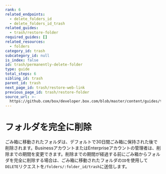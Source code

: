 ```yaml
---
rank: 6
related_endpoints:
  - delete_folders_id
  - delete_folders_id_trash
related_guides:
  - trash/restore-folder
required_guides: []
related_resources:
  - folders
category_id: trash
subcategory_id: null
is_index: false
id: trash/permanently-delete-folder
type: guide
total_steps: 6
sibling_id: trash
parent_id: trash
next_page_id: trash/restore-web-link
previous_page_id: trash/restore-folder
source_url: >-
  https://github.com/box/developer.box.com/blob/master/content/guides/trash/permanently-delete-folder.md
---
```

# フォルダを完全に削除

ごみ箱に移動されたフォルダは、デフォルトで30日間ごみ箱に保持された後で削除されます。BusinessアカウントまたはEnterpriseアカウントの管理者は、削除までの期間を変更できます。削除までの期間が経過する前にごみ箱からフォルダを完全に削除する場合は、ごみ箱に移動されたフォルダの`ID`を使用して`DELETE`リクエストを`/folders/:folder_id/trash`に送信します。

<Samples id="delete_folders_id_trash">

</Samples>

